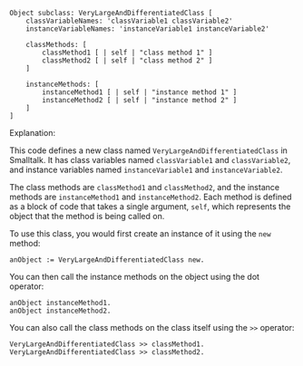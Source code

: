 ```smalltalk
Object subclass: VeryLargeAndDifferentiatedClass [
    classVariableNames: 'classVariable1 classVariable2'
    instanceVariableNames: 'instanceVariable1 instanceVariable2'

    classMethods: [
        classMethod1 [ | self | "class method 1" ]
        classMethod2 [ | self | "class method 2" ]
    ]

    instanceMethods: [
        instanceMethod1 [ | self | "instance method 1" ]
        instanceMethod2 [ | self | "instance method 2" ]
    ]
]
```

Explanation:

This code defines a new class named `VeryLargeAndDifferentiatedClass` in Smalltalk. It has class variables named `classVariable1` and `classVariable2`, and instance variables named `instanceVariable1` and `instanceVariable2`.

The class methods are `classMethod1` and `classMethod2`, and the instance methods are `instanceMethod1` and `instanceMethod2`. Each method is defined as a block of code that takes a single argument, `self`, which represents the object that the method is being called on.

To use this class, you would first create an instance of it using the `new` method:

```smalltalk
anObject := VeryLargeAndDifferentiatedClass new.
```

You can then call the instance methods on the object using the dot operator:

```smalltalk
anObject instanceMethod1.
anObject instanceMethod2.
```

You can also call the class methods on the class itself using the `>>` operator:

```smalltalk
VeryLargeAndDifferentiatedClass >> classMethod1.
VeryLargeAndDifferentiatedClass >> classMethod2.
```